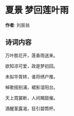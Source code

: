 # 夏景 梦回莲叶雨

**作者**: 刘辰翁

## 诗词内容

万叶胜花开，莲香雨送来。

欲知凉可爱，政是梦初回。

未拟华胥转，谁将绣户推。

棹歌摇别浦，裙影湿阳台。

天上霓裳断，人间羯鼓催。

酒醒茎露渴，狂引碧筒杯。

